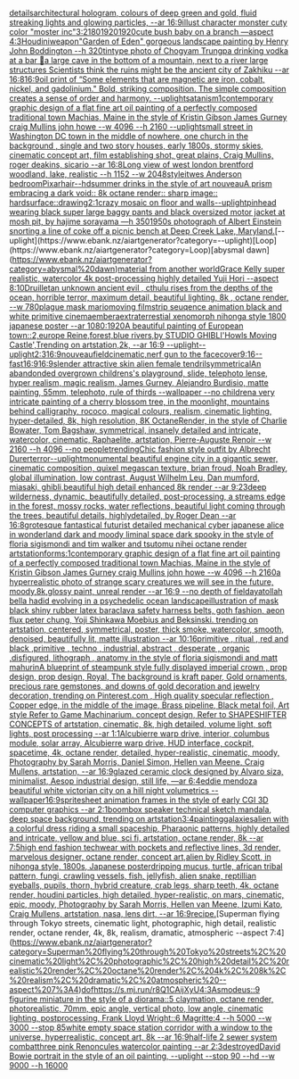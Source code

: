 [details](https://www.ebank.nz/aiartgenerator?category=details)[architectural hologram, colours of deep green and gold, fluid streaking lights and glowing particles, --ar 16:9](https://www.ebank.nz/aiartgenerator?category=architectural%20hologram%2C%20colours%20of%20deep%20green%20and%20gold%2C%20fluid%20streaking%20lights%20and%20glowing%20particles%2C%20--ar%2016%3A9)[illust character monster cuty color "moster inc"](https://www.ebank.nz/aiartgenerator?category=illust%20character%20monster%20cuty%20color%20%22moster%20inc%22)[3:2](https://www.ebank.nz/aiartgenerator?category=3%3A2)[180](https://www.ebank.nz/aiartgenerator?category=180)[1920](https://www.ebank.nz/aiartgenerator?category=1920)[1920](https://www.ebank.nz/aiartgenerator?category=1920)[cute bush baby on a branch —aspect 4:3](https://www.ebank.nz/aiartgenerator?category=cute%20bush%20baby%20on%20a%20branch%20%E2%80%94aspect%204%3A3)[Houdini](https://www.ebank.nz/aiartgenerator?category=Houdini)[weapon](https://www.ebank.nz/aiartgenerator?category=weapon)["Garden of Eden" gorgeous landscape painting by Henry John Boddington --h 320](https://www.ebank.nz/aiartgenerator?category=%22Garden%20of%20Eden%22%20gorgeous%20landscape%20painting%20by%20Henry%20John%20Boddington%20--h%20320)[tintype photo of Chogyam Trungpa drinking vodka at a bar 🍻](https://www.ebank.nz/aiartgenerator?category=tintype%20photo%20of%20Chogyam%20Trungpa%20drinking%20vodka%20at%20a%20bar%20%F0%9F%8D%BB)[a large cave in the bottom of a mountain, next to a river large structures Scientists think the ruins might be the ancient city of Zakhiku --ar 16:8](https://www.ebank.nz/aiartgenerator?category=a%20large%20cave%20in%20the%20bottom%20of%20a%20mountain%2C%20next%20to%20a%20river%20large%20structures%20Scientists%20think%20the%20ruins%20might%20be%20the%20ancient%20city%20of%20Zakhiku%20--ar%2016%3A8)[16:9](https://www.ebank.nz/aiartgenerator?category=16%3A9)[oil print of “Some elements that are magnetic are iron, cobalt, nickel, and gadolinium." Bold, striking composition. The simple composition creates a sense of order and harmony.  --uplight](https://www.ebank.nz/aiartgenerator?category=oil%20print%20of%20%E2%80%9CSome%20elements%20that%20are%20magnetic%20are%20iron%2C%20cobalt%2C%20nickel%2C%20and%20gadolinium.%22%20Bold%2C%20striking%20composition.%20The%20simple%20composition%20creates%20a%20sense%20of%20order%20and%20harmony.%20%20--uplight)[satanism](https://www.ebank.nz/aiartgenerator?category=satanism)[1](https://www.ebank.nz/aiartgenerator?category=1)[contemporary graphic design of a flat fine art oil painting of a perfectly composed traditional town Machias, Maine in the style of Kristin Gibson James Gurney craig Mullins john howe --w 4096 --h 2160 --uplight](https://www.ebank.nz/aiartgenerator?category=contemporary%20graphic%20design%20of%20a%20flat%20fine%20art%20oil%20painting%20of%20a%20perfectly%20composed%20traditional%20town%20Machias%2C%20Maine%20in%20the%20style%20of%20Kristin%20Gibson%20James%20Gurney%20craig%20Mullins%20john%20howe%20--w%204096%20--h%202160%20--uplight)[small street in Washington DC town in the middle of nowhere, one church in the background , single and two story houses, early 1800s, stormy skies, cinematic concept art, film establishing shot, great plains, Craig Mullins, roger deakins, sicario --ar 16:8](https://www.ebank.nz/aiartgenerator?category=small%20street%20in%20Washington%20DC%20town%20in%20the%20middle%20of%20nowhere%2C%20one%20church%20in%20the%20background%20%2C%20single%20and%20two%20story%20houses%2C%20early%201800s%2C%20stormy%20skies%2C%20cinematic%20concept%20art%2C%20film%20establishing%20shot%2C%20great%20plains%2C%20Craig%20Mullins%2C%20roger%20deakins%2C%20sicario%20--ar%2016%3A8)[Long view of west london brentford woodland, lake, realistic  --h 1152 --w 2048](https://www.ebank.nz/aiartgenerator?category=Long%20view%20of%20west%20london%20brentford%20woodland%2C%20lake%2C%20realistic%20%20--h%201152%20--w%202048)[style](https://www.ebank.nz/aiartgenerator?category=style)[it](https://www.ebank.nz/aiartgenerator?category=it)[wes Anderson bedroom](https://www.ebank.nz/aiartgenerator?category=wes%20Anderson%20bedroom)[Pixar](https://www.ebank.nz/aiartgenerator?category=Pixar)[hair](https://www.ebank.nz/aiartgenerator?category=hair)[--hd](https://www.ebank.nz/aiartgenerator?category=--hd)[summer drinks in the style of art nouveau](https://www.ebank.nz/aiartgenerator?category=summer%20drinks%20in%20the%20style%20of%20art%20nouveau)[A prism embracing a dark void:: 8k octane render:: sharp image:: hardsurface::](https://www.ebank.nz/aiartgenerator?category=A%20prism%20embracing%20a%20dark%20void%3A%3A%208k%20octane%20render%3A%3A%20sharp%20image%3A%3A%20hardsurface%3A%3A)[drawing](https://www.ebank.nz/aiartgenerator?category=drawing)[2:1](https://www.ebank.nz/aiartgenerator?category=2%3A1)[crazy mosaic on floor and walls](https://www.ebank.nz/aiartgenerator?category=crazy%20mosaic%20on%20floor%20and%20walls)[--uplight](https://www.ebank.nz/aiartgenerator?category=--uplight)[pinhead wearing black super large baggy pants and black oversized motor jacket at mosh pit, by hajime sorayama —h 350](https://www.ebank.nz/aiartgenerator?category=pinhead%20wearing%20black%20super%20large%20baggy%20pants%20and%20black%20oversized%20motor%20jacket%20at%20mosh%20pit%2C%20by%20hajime%20sorayama%20%E2%80%94h%20350)[1950s photograph of Albert Einstein snorting a line of coke off a picnic bench at Deep Creek Lake, Maryland.](https://www.ebank.nz/aiartgenerator?category=1950s%20photograph%20of%20Albert%20Einstein%20snorting%20a%20line%20of%20coke%20off%20a%20picnic%20bench%20at%20Deep%20Creek%20Lake%2C%20Maryland.)[--uplight](https://www.ebank.nz/aiartgenerator?category=--uplight)[Loop](https://www.ebank.nz/aiartgenerator?category=Loop)[abysmal dawn](https://www.ebank.nz/aiartgenerator?category=abysmal%20dawn)[material from another world](https://www.ebank.nz/aiartgenerator?category=material%20from%20another%20world)[Grace Kelly super realistic, watercolor 4k post-processing highly detailed Yuji Hori --aspect 8:10](https://www.ebank.nz/aiartgenerator?category=Grace%20Kelly%20super%20realistic%2C%20watercolor%204k%20post-processing%20highly%20detailed%20Yuji%20Hori%20--aspect%208%3A10)[Druillet](https://www.ebank.nz/aiartgenerator?category=Druillet)[an unknown ancient evil , cthulu  rises from the depths of the ocean, horrible terror,   maximum detail, beautiful lighting,  8k , octane render, --w 780](https://www.ebank.nz/aiartgenerator?category=an%20unknown%20ancient%20evil%20%2C%20cthulu%20%20rises%20from%20the%20depths%20of%20the%20ocean%2C%20horrible%20terror%2C%20%20%20maximum%20detail%2C%20beautiful%20lighting%2C%20%208k%20%2C%20octane%20render%2C%20--w%20780)[plague mask mario](https://www.ebank.nz/aiartgenerator?category=plague%20mask%20mario)[moving filmstrip seuqence animation black and white primitive cinema](https://www.ebank.nz/aiartgenerator?category=moving%20filmstrip%20seuqence%20animation%20black%20and%20white%20primitive%20cinema)[embera](https://www.ebank.nz/aiartgenerator?category=embera)[extraterrestial xenomorph nihonga style 1800 japanese poster --ar 1080:1920](https://www.ebank.nz/aiartgenerator?category=extraterrestial%20xenomorph%20nihonga%20style%201800%20japanese%20poster%20--ar%201080%3A1920)[A beautiful painting of European town::2,europe Reine,forest,blue rivers,by STUDIO GHIBLI'Howls Moving Castle',Trending on artstation,2k, --ar 16:9 --uplight](https://www.ebank.nz/aiartgenerator?category=A%20beautiful%20painting%20of%20European%20town%3A%3A2%2Ceurope%20Reine%2Cforest%2Cblue%20rivers%2Cby%20STUDIO%20GHIBLI%27Howls%20Moving%20Castle%27%2CTrending%20on%20artstation%2C2k%2C%20--ar%2016%3A9%20--uplight)[--uplight](https://www.ebank.nz/aiartgenerator?category=--uplight)[2:3](https://www.ebank.nz/aiartgenerator?category=2%3A3)[16:9](https://www.ebank.nz/aiartgenerator?category=16%3A9)[nouveau](https://www.ebank.nz/aiartgenerator?category=nouveau)[field](https://www.ebank.nz/aiartgenerator?category=field)[cinematic,](https://www.ebank.nz/aiartgenerator?category=cinematic%2C)[nerf gun to the face](https://www.ebank.nz/aiartgenerator?category=nerf%20gun%20to%20the%20face)[cover](https://www.ebank.nz/aiartgenerator?category=cover)[9:16](https://www.ebank.nz/aiartgenerator?category=9%3A16)[--fast](https://www.ebank.nz/aiartgenerator?category=--fast)[16:9](https://www.ebank.nz/aiartgenerator?category=16%3A9)[16:9](https://www.ebank.nz/aiartgenerator?category=16%3A9)[slender attractive skin alien female tendril](https://www.ebank.nz/aiartgenerator?category=slender%20attractive%20skin%20alien%20female%20tendril)[symmetrical](https://www.ebank.nz/aiartgenerator?category=symmetrical)[An abandonded overgrown childrens's playground, slide, telephoto lense, hyper realism, magic realism, James Gurney, Alejandro Burdisio, matte painting, 55mm, telephoto, rule of thirds --wallpaper --no children](https://www.ebank.nz/aiartgenerator?category=An%20abandonded%20overgrown%20childrens%27s%20playground%2C%20slide%2C%20telephoto%20lense%2C%20hyper%20realism%2C%20magic%20realism%2C%20James%20Gurney%2C%20Alejandro%20Burdisio%2C%20matte%20painting%2C%2055mm%2C%20telephoto%2C%20rule%20of%20thirds%20--wallpaper%20--no%20children)[a very intricate painting of a cherry blossom tree, in the moonlight, mountains behind calligraphy, rococo, magical colours, realism, cinematic lighting, hyper-detailed, 8k, high resolution, 8K OctaneRender, in the style of Charlie Bowater, Tom Bagshaw, symmetrical, insanely detailed and intricate, watercolor, cinematic, Raphaelite, artstation, Pierre-Auguste Renoir --w 2160 --h 4096 --no people](https://www.ebank.nz/aiartgenerator?category=a%20very%20intricate%20painting%20of%20a%20cherry%20blossom%20tree%2C%20in%20the%20moonlight%2C%20mountains%20behind%20calligraphy%2C%20rococo%2C%20magical%20colours%2C%20realism%2C%20cinematic%20lighting%2C%20hyper-detailed%2C%208k%2C%20high%20resolution%2C%208K%20OctaneRender%2C%20in%20the%20style%20of%20Charlie%20Bowater%2C%20Tom%20Bagshaw%2C%20symmetrical%2C%20insanely%20detailed%20and%20intricate%2C%20watercolor%2C%20cinematic%2C%20Raphaelite%2C%20artstation%2C%20Pierre-Auguste%20Renoir%20--w%202160%20--h%204096%20--no%20people)[trending](https://www.ebank.nz/aiartgenerator?category=trending)[Chic fashion style outfit by Albrecht Durer](https://www.ebank.nz/aiartgenerator?category=Chic%20fashion%20style%20outfit%20by%20Albrecht%20Durer)[terror](https://www.ebank.nz/aiartgenerator?category=terror)[--uplight](https://www.ebank.nz/aiartgenerator?category=--uplight)[monumental beautiful engine city in a gigantic sewer, cinematic composition, quixel megascan texture, brian froud, Noah Bradley, global illumination, low contrast, August Wilhelm Leu, Dan mumford, miasaki, ghibli,beautiful high detail enhanced 8k render --ar 9:23](https://www.ebank.nz/aiartgenerator?category=monumental%20beautiful%20engine%20city%20in%20a%20gigantic%20sewer%2C%20cinematic%20composition%2C%20quixel%20megascan%20texture%2C%20brian%20froud%2C%20Noah%20Bradley%2C%20global%20illumination%2C%20low%20contrast%2C%20August%20Wilhelm%20Leu%2C%20Dan%20mumford%2C%20miasaki%2C%20ghibli%2Cbeautiful%20high%20detail%20enhanced%208k%20render%20--ar%209%3A23)[deep wilderness, dynamic, beautifully detailed, post-processing, a streams edge in the forest, mossy rocks, water reflections, beautiful light coming through the trees, beautiful details, highlydetailed, by Roger Dean --ar 16:8](https://www.ebank.nz/aiartgenerator?category=deep%20wilderness%2C%20dynamic%2C%20beautifully%20detailed%2C%20post-processing%2C%20a%20streams%20edge%20in%20the%20forest%2C%20mossy%20rocks%2C%20water%20reflections%2C%20beautiful%20light%20coming%20through%20the%20trees%2C%20beautiful%20details%2C%20highlydetailed%2C%20by%20Roger%20Dean%20--ar%2016%3A8)[grotesque fantastical futurist detailed mechanical cyber japanese alice in wonderland dark and moody liminal space dark spooky in the style of floria sigismondi and tim walker and tsutomu nihei octane render artstation](https://www.ebank.nz/aiartgenerator?category=grotesque%20fantastical%20futurist%20detailed%20mechanical%20cyber%20japanese%20alice%20in%20wonderland%20dark%20and%20moody%20liminal%20space%20dark%20spooky%20in%20the%20style%20of%20floria%20sigismondi%20and%20tim%20walker%20and%20tsutomu%20nihei%20octane%20render%20artstation)[forms:1](https://www.ebank.nz/aiartgenerator?category=forms%3A1)[contemporary graphic design of a flat fine art oil painting of a perfectly composed traditional town Machias, Maine in the style of Kristin Gibson James Gurney craig Mullins john howe --w 4096 --h 2160](https://www.ebank.nz/aiartgenerator?category=contemporary%20graphic%20design%20of%20a%20flat%20fine%20art%20oil%20painting%20of%20a%20perfectly%20composed%20traditional%20town%20Machias%2C%20Maine%20in%20the%20style%20of%20Kristin%20Gibson%20James%20Gurney%20craig%20Mullins%20john%20howe%20--w%204096%20--h%202160)[a hyperrealistic photo of strange scary creatures we will see in the future, moody,8k,glossy paint, unreal render --ar 16:9 --no depth of field](https://www.ebank.nz/aiartgenerator?category=a%20hyperrealistic%20photo%20of%20strange%20scary%20creatures%20we%20will%20see%20in%20the%20future%2C%20moody%2C8k%2Cglossy%20paint%2C%20unreal%20render%20--ar%2016%3A9%20--no%20depth%20of%20field)[ayatollah bella hadid evolving in a psychedelic ocean landscape](https://www.ebank.nz/aiartgenerator?category=ayatollah%20bella%20hadid%20evolving%20in%20a%20psychedelic%20ocean%20landscape)[illustration of mask black shiny rubber latex baraclava safety harness belts, goth fashion, aeon flux peter chung, Yoji Shinkawa Moebius and Beksinski. trending on artstation, centered, symmetrical, poster, thick smoke, watercolor, smooth, denoised, beautifully lit, matte illustration --ar 10:16](https://www.ebank.nz/aiartgenerator?category=illustration%20of%20mask%20black%20shiny%20rubber%20latex%20baraclava%20safety%20harness%20belts%2C%20goth%20fashion%2C%20aeon%20flux%20peter%20chung%2C%20Yoji%20Shinkawa%20Moebius%20and%20Beksinski.%20trending%20on%20artstation%2C%20centered%2C%20symmetrical%2C%20poster%2C%20thick%20smoke%2C%20watercolor%2C%20smooth%2C%20denoised%2C%20beautifully%20lit%2C%20matte%20illustration%20--ar%2010%3A16)[primitive , ritual , red and black ,primitive , techno , industrial, abstract , desperate , organic ,disfigured, lithograph , anatomy in the style of floria sigismondi and matt mahurin](https://www.ebank.nz/aiartgenerator?category=primitive%20%2C%20ritual%20%2C%20red%20and%20black%20%2Cprimitive%20%2C%20techno%20%2C%20industrial%2C%20abstract%20%2C%20desperate%20%2C%20organic%20%2Cdisfigured%2C%20lithograph%20%2C%20anatomy%20in%20the%20style%20of%20floria%20sigismondi%20and%20matt%20mahurin)[A blueprint of steampunk style fully displayed imperial crown , prop design, prop design, Royal, The background is kraft paper,  Gold ornaments, precious rare gemstones,  and downs of gold decoration and jewelry decoration,  trending on Pinterest.com  , High quality specular reflection ,  Copper  edge, in the middle of the image, Brass pipeline,  Black metal foil,  Art style Refer to Game Machinarium.  concept design, Refer to SHAPESHIFTER CONCEPTS  of artstation, cinematic,  8k, high detailed,  volume light,  soft lights,  post processing    --ar 1:1](https://www.ebank.nz/aiartgenerator?category=A%20blueprint%20of%20steampunk%20style%20fully%20displayed%20imperial%20crown%20%2C%20prop%20design%2C%20prop%20design%2C%20Royal%2C%20The%20background%20is%20kraft%20paper%2C%20%20Gold%20ornaments%2C%20precious%20rare%20gemstones%2C%20%20and%20downs%20of%20gold%20decoration%20and%20jewelry%20decoration%2C%20%20trending%20on%20Pinterest.com%20%20%2C%20High%20quality%20specular%20reflection%20%2C%20%20Copper%20%20edge%2C%20in%20the%20middle%20of%20the%20image%2C%20Brass%20pipeline%2C%20%20Black%20metal%20foil%2C%20%20Art%20style%20Refer%20to%20Game%20Machinarium.%20%20concept%20design%2C%20Refer%20to%20SHAPESHIFTER%20CONCEPTS%20%20of%20artstation%2C%20cinematic%2C%20%208k%2C%20high%20detailed%2C%20%20volume%20light%2C%20%20soft%20lights%2C%20%20post%20processing%20%20%20%20--ar%201%3A1)[Alcubierre warp drive, interior, columbus module, solar array, Alcubierre warp drive, HUD interface, cockpit, spacetime, 4k, octane render, detailed, hyper-realistic, cinematic, moody, Photography by Sarah Morris, Daniel Simon, Hellen van Meene, Craig Mullens, artstation, --ar 16:9](https://www.ebank.nz/aiartgenerator?category=Alcubierre%20warp%20drive%2C%20interior%2C%20columbus%20module%2C%20solar%20array%2C%20Alcubierre%20warp%20drive%2C%20HUD%20interface%2C%20cockpit%2C%20spacetime%2C%204k%2C%20octane%20render%2C%20detailed%2C%20hyper-realistic%2C%20cinematic%2C%20moody%2C%20Photography%20by%20Sarah%20Morris%2C%20Daniel%20Simon%2C%20Hellen%20van%20Meene%2C%20Craig%20Mullens%2C%20artstation%2C%20--ar%2016%3A9)[glazed ceramic clock designed by Alvaro siza, minimalist, Aesop industrial design, still life, —ar 6:4](https://www.ebank.nz/aiartgenerator?category=glazed%20ceramic%20clock%20designed%20by%20Alvaro%20siza%2C%20minimalist%2C%20Aesop%20industrial%20design%2C%20still%20life%2C%20%E2%80%94ar%206%3A4)[eddie mendoza beautiful white victorian city on a hill night volumetrics --wallpaper](https://www.ebank.nz/aiartgenerator?category=eddie%20mendoza%20beautiful%20white%20victorian%20city%20on%20a%20hill%20night%20volumetrics%20--wallpaper)[16:9](https://www.ebank.nz/aiartgenerator?category=16%3A9)[spritesheet animation frames in the style of early CGI 3D computer graphics --ar 2:1](https://www.ebank.nz/aiartgenerator?category=spritesheet%20animation%20frames%20in%20the%20style%20of%20early%20CGI%203D%20computer%20graphics%20--ar%202%3A1)[boombox speaker technical sketch mandala, deep space background, trending on artstation](https://www.ebank.nz/aiartgenerator?category=boombox%20speaker%20technical%20sketch%20mandala%2C%20deep%20space%20background%2C%20trending%20on%20artstation)[3:4](https://www.ebank.nz/aiartgenerator?category=3%3A4)[painting](https://www.ebank.nz/aiartgenerator?category=painting)[galaxies](https://www.ebank.nz/aiartgenerator?category=galaxies)[alien with a colorful dress riding a small spaceship, Pharaonic patterns, highly detailed and intricate, yellow and blue, sci fi, artstation, octane render, 8k --ar 7:5](https://www.ebank.nz/aiartgenerator?category=alien%20with%20a%20colorful%20dress%20riding%20a%20small%20spaceship%2C%20Pharaonic%20patterns%2C%20highly%20detailed%20and%20intricate%2C%20yellow%20and%20blue%2C%20sci%20fi%2C%20artstation%2C%20octane%20render%2C%208k%20--ar%207%3A5)[high end fashion techwear with pockets and reflective lines, 3d render, marvelous designer, octane render, concept art,](https://www.ebank.nz/aiartgenerator?category=high%20end%20fashion%20techwear%20with%20pockets%20and%20reflective%20lines%2C%203d%20render%2C%20marvelous%20designer%2C%20octane%20render%2C%20concept%20art%2C)[alien by Ridley Scott, in nihonga style, 1800s, Japanese poster](https://www.ebank.nz/aiartgenerator?category=alien%20by%20Ridley%20Scott%2C%20in%20nihonga%20style%2C%201800s%2C%20Japanese%20poster)[dripping mucus, turtle, african tribal pattern, fungi, crawling vessels, fish, jellyfish, alien snake, reptillian eyeballs, pupils, thorn, hybrid creature, crab legs, sharp teeth, 4k, octane render, houdini particles, high detailed, hyper-realistic, on mars, cinematic, epic, moody, Photography by Sarah Morris, Hellen van Meene, Izumi Kato, Craig Mullens, artstation, nasa, lens dirt, --ar 16:9](https://www.ebank.nz/aiartgenerator?category=dripping%20mucus%2C%20turtle%2C%20african%20tribal%20pattern%2C%20fungi%2C%20crawling%20vessels%2C%20fish%2C%20jellyfish%2C%20alien%20snake%2C%20reptillian%20eyeballs%2C%20pupils%2C%20thorn%2C%20hybrid%20creature%2C%20crab%20legs%2C%20sharp%20teeth%2C%204k%2C%20octane%20render%2C%20houdini%20particles%2C%20high%20detailed%2C%20hyper-realistic%2C%20on%20mars%2C%20cinematic%2C%20epic%2C%20moody%2C%20Photography%20by%20Sarah%20Morris%2C%20Hellen%20van%20Meene%2C%20Izumi%20Kato%2C%20Craig%20Mullens%2C%20artstation%2C%20nasa%2C%20lens%20dirt%2C%20--ar%2016%3A9)[recipe.](https://www.ebank.nz/aiartgenerator?category=recipe.)[Superman flying through Tokyo streets, cinematic light, photographic, high detail, realistic render, octane render, 4k, 8k, realism, dramatic, atmospheric --aspect 7:4](https://www.ebank.nz/aiartgenerator?category=Superman%20flying%20through%20Tokyo%20streets%2C%20cinematic%20light%2C%20photographic%2C%20high%20detail%2C%20realistic%20render%2C%20octane%20render%2C%204k%2C%208k%2C%20realism%2C%20dramatic%2C%20atmospheric%20--aspect%207%3A4)[dof](https://www.ebank.nz/aiartgenerator?category=dof)[<https://s.mj.run/r8Q1CAijXyU>](https://www.ebank.nz/aiartgenerator?category=%3Chttps%3A//s.mj.run/r8Q1CAijXyU%3E)[4:3](https://www.ebank.nz/aiartgenerator?category=4%3A3)[Asmodeus::9 figurine miniature in the style of a diorama::5 claymation, octane render, photorealistic, 70mm, epic angle, vertical photo, low angle, cinematic lighting, postprocessing, Frank Lloyd Wright::6 Magritte:4 --h 5000 --w 3000 --stop 85](https://www.ebank.nz/aiartgenerator?category=Asmodeus%3A%3A9%20figurine%20miniature%20in%20the%20style%20of%20a%20diorama%3A%3A5%20claymation%2C%20octane%20render%2C%20photorealistic%2C%2070mm%2C%20epic%20angle%2C%20vertical%20photo%2C%20low%20angle%2C%20cinematic%20lighting%2C%20postprocessing%2C%20Frank%20Lloyd%20Wright%3A%3A6%20Magritte%3A4%20--h%205000%20--w%203000%20--stop%2085)[white empty space station corridor with a window to the universe, hyperrealistic, concept art, 8k --ar 16:9](https://www.ebank.nz/aiartgenerator?category=white%20empty%20space%20station%20corridor%20with%20a%20window%20to%20the%20universe%2C%20hyperrealistic%2C%20concept%20art%2C%208k%20--ar%2016%3A9)[half-life 2 sewer system combat](https://www.ebank.nz/aiartgenerator?category=half-life%202%20sewer%20system%20combat)[three pink Renoncules watercolor painting --ar 2:3](https://www.ebank.nz/aiartgenerator?category=three%20pink%20Renoncules%20watercolor%20painting%20--ar%202%3A3)[destroyed](https://www.ebank.nz/aiartgenerator?category=destroyed)[David Bowie portrait in the style of an oil painting, --uplight --stop 90 --hd --w 9000 --h 16000](https://www.ebank.nz/aiartgenerator?category=David%20Bowie%20portrait%20in%20the%20style%20of%20an%20oil%20painting%2C%20--uplight%20--stop%2090%20--hd%20--w%209000%20--h%2016000)